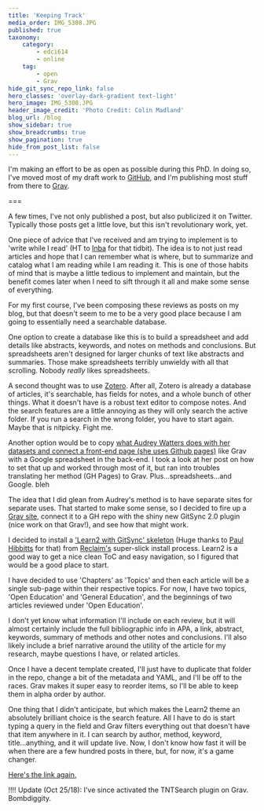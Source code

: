 ```yaml
---
title: 'Keeping Track'
media_order: IMG_5308.JPG
published: true
taxonomy:
    category:
        - edci614
        - online
    tag:
        - open
        - Grav
hide_git_sync_repo_link: false
hero_classes: 'overlay-dark-gradient text-light'
hero_image: IMG_5308.JPG
header_image_credit: 'Photo Credit: Colin Madland'
blog_url: /blog
show_sidebar: true
show_breadcrumbs: true
show_pagination: true
hide_from_post_list: false
---
```


I'm making an effort to be as open as possible during this PhD. In doing so, I've moved most of my draft work to [GitHub](https://github.com/cmadland), and I'm publishing most stuff from there to [Grav](https://grav.madland.ca).

===

A few times, I've not only published a post, but also publicized it on Twitter. Typically those posts get a little love, but this isn't revolutionary work, yet.

One piece of advice that I've received and am trying to implement is to 'write while I read' (HT to [Inba](https://twitter.com/InbaKehoe) for that tidbit). The idea is to not just read articles and hope that I can remember what is where, but to summarize and catalog what I am reading while I am reading it. This is one of those habits of mind that is maybe a little tedious to implement and maintain, but the benefit comes later when I need to sift through it all and make some sense of everything.

For my first course, I've been composing these reviews as posts on my blog, but that doesn't seem to me to be a very good place because I am going to essentially need a searchable database.

One option to create a database like this is to build a spreadsheet and add details like  abstracts, keywords, and notes on methods and conclusions. But spreadsheets aren't designed for larger chunks of text like abstracts and summaries. Those make spreadsheets terribly unwieldy with all that scrolling. Nobody *really* likes spreadsheets.

A second thought was to use [Zotero](https://zotero.org). After all, Zotero is already a database of articles, it's searchable, has fields for notes, and a whole bunch of other things. What it doesn't have is a robust text editor to compose notes. And the search features are a little annoying as they will only search the active folder. If you run a search in the wrong folder, you have to start again. Maybe that is nitpicky. Fight me.

Another option would be to copy [what Audrey Watters does with her datasets and connect a front-end page (she uses Github pages)](http://data.hackeducation.com/2017/07/28/how-to) like Grav with a Google spreadsheet in the back-end. I took a look at her post on how to set that up and worked through most of it, but ran into troubles translating her method (GH Pages) to Grav. Plus...spreadsheets...and Google. bleh

The idea that I did glean from Audrey's method is to have separate sites for separate uses. That started to make some sense, so I decided to fire up a [Grav site](https://grav.madland.ca/articles), connect it to a GH repo with the shiny new GitSync 2.0 plugin (nice work on that Grav!), and see how that might work.

I decided to install a ['Learn2 with GitSync' skeleton](https://demo.hibbittsdesign.org/grav-learn2-git-sync/) (Huge thanks to [Paul Hibbitts](https://twitter.com/hibbittsdesign) for that) from [Reclaim's](https://reclaimhosting.com) super-slick install process. Learn2 is a good way to get a nice clean ToC and easy navigation, so I figured that would be a good place to start.

I have decided to use 'Chapters' as 'Topics' and then each article will be a single sub-page within their respective topics. For now, I have two topics, 'Open Education' and 'General Education', and the beginnings of two articles reviewed under 'Open Education'.

I don't yet know what information I'll include on each review, but it will almost certainly include the full bibliographic info in APA, a link, abstract, keywords, summary of methods and other notes and conclusions. I'll also likely include a brief narrative around the utility of the article for my research, maybe questions I have, or related articles.

Once I have a decent template created, I'll just have to duplicate that folder in the repo, change a bit of the metadata and YAML, and I'll be off to the races. Grav makes it super easy to reorder items, so I'll be able to keep them in alpha order by author.

One thing that I didn't anticipate, but which makes the Learn2 theme an absolutely brilliant choice is the search feature. All I have to do is start typing a query in the field and Grav filters everything out that doesn't have that item anywhere in it. I can search by author, method, keyword, title...anything, and it will update live. Now, I don't know how fast it will be when there are a few hundred posts in there, but, for now, it's a game changer.

[Here's the link again.](https://grav.madland.ca/articles)

!!!! Update (Oct 25/18): I've since activated the TNTSearch plugin on Grav. Bombdiggity.
